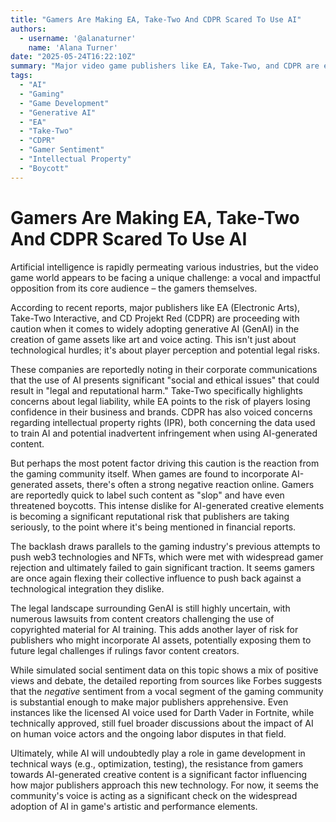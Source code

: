 ```yaml
---
title: "Gamers Are Making EA, Take-Two And CDPR Scared To Use AI"
authors:
  - username: '@alanaturner'
    name: 'Alana Turner'
date: "2025-05-24T16:22:10Z"
summary: "Major video game publishers like EA, Take-Two, and CDPR are expressing caution about integrating generative AI into game development, citing potential legal pitfalls and significant backlash from the gaming community that could harm their brands."
tags:
  - "AI"
  - "Gaming"
  - "Game Development"
  - "Generative AI"
  - "EA"
  - "Take-Two"
  - "CDPR"
  - "Gamer Sentiment"
  - "Intellectual Property"
  - "Boycott"
---
```


# Gamers Are Making EA, Take-Two And CDPR Scared To Use AI

Artificial intelligence is rapidly permeating various industries, but the video game world appears to be facing a unique challenge: a vocal and impactful opposition from its core audience – the gamers themselves.

According to recent reports, major publishers like EA (Electronic Arts), Take-Two Interactive, and CD Projekt Red (CDPR) are proceeding with caution when it comes to widely adopting generative AI (GenAI) in the creation of game assets like art and voice acting. This isn't just about technological hurdles; it's about player perception and potential legal risks.

These companies are reportedly noting in their corporate communications that the use of AI presents significant "social and ethical issues" that could result in "legal and reputational harm." Take-Two specifically highlights concerns about legal liability, while EA points to the risk of players losing confidence in their business and brands. CDPR has also voiced concerns regarding intellectual property rights (IPR), both concerning the data used to train AI and potential inadvertent infringement when using AI-generated content.

But perhaps the most potent factor driving this caution is the reaction from the gaming community itself. When games are found to incorporate AI-generated assets, there's often a strong negative reaction online. Gamers are reportedly quick to label such content as "slop" and have even threatened boycotts. This intense dislike for AI-generated creative elements is becoming a significant reputational risk that publishers are taking seriously, to the point where it's being mentioned in financial reports.

The backlash draws parallels to the gaming industry's previous attempts to push web3 technologies and NFTs, which were met with widespread gamer rejection and ultimately failed to gain significant traction. It seems gamers are once again flexing their collective influence to push back against a technological integration they dislike.

The legal landscape surrounding GenAI is still highly uncertain, with numerous lawsuits from content creators challenging the use of copyrighted material for AI training. This adds another layer of risk for publishers who might incorporate AI assets, potentially exposing them to future legal challenges if rulings favor content creators.

While simulated social sentiment data on this topic shows a mix of positive views and debate, the detailed reporting from sources like Forbes suggests that the *negative* sentiment from a vocal segment of the gaming community is substantial enough to make major publishers apprehensive. Even instances like the licensed AI voice used for Darth Vader in Fortnite, while technically approved, still fuel broader discussions about the impact of AI on human voice actors and the ongoing labor disputes in that field.

Ultimately, while AI will undoubtedly play a role in game development in technical ways (e.g., optimization, testing), the resistance from gamers towards AI-generated creative content is a significant factor influencing how major publishers approach this new technology. For now, it seems the community's voice is acting as a significant check on the widespread adoption of AI in game's artistic and performance elements.
